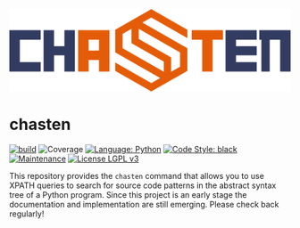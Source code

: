 <!-- ![Chasten Logo](./.github/images/chasten-logo.svg) -->

<img src="https://github.com/AstuteSource/chasten/blob/master/.github/images/chasten-logo.svg" alt="Chasten Logo" title="Chasten Logo" />

# chasten

[![build](https://github.com/gkapfham/chasten/actions/workflows/build.yml/badge.svg)](https://github.com/gkapfham/chasten/actions/workflows/build.yml)
![Coverage](https://img.shields.io/endpoint?url=https://gist.githubusercontent.com/gkapfham/5300aa276fa9261b2b21b96c3141b3ad/raw/covbadge.json)
[![Language: Python](https://img.shields.io/badge/Language-Python-blue.svg)](https://github.com/gkapfham/chasten/search?l=python)
[![Code Style: black](https://img.shields.io/badge/Code%20Style-Black-blue.svg)](https://github.com/psf/black)
[![Maintenance](https://img.shields.io/badge/Maintained%3F-Yes-blue.svg)](https://github.com/gkapfham/chasten/graphs/commit-activity)
[![License LGPL v3](https://img.shields.io/badge/License-LGPL%20v3-blue.svg)](https://www.gnu.org/licenses/lgpl-3.0)

This repository provides the `chasten` command that allows you to use XPATH
queries to search for source code patterns in the abstract syntax tree of a
Python program. Since this project is an early stage the documentation and
implementation are still emerging. Please check back regularly!

